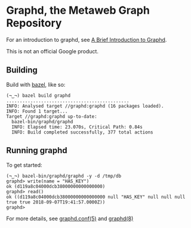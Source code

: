 # Graphd, the Metaweb Graph Repository

For an introduction to graphd, see
[A Brief Introduction to Graphd](https://goo.gl/mv6bcS).

This is not an official Google product.

## Building

Build with [bazel](https://bazel.build/), like so:

    (¬‿¬) bazel build graphd
    ..............................................
    INFO: Analysed target //graphd:graphd (16 packages loaded).
    INFO: Found 1 target...
    Target //graphd:graphd up-to-date:
      bazel-bin/graphd/graphd
      INFO: Elapsed time: 23.070s, Critical Path: 0.84s
      INFO: Build completed successfully, 377 total actions

## Running graphd

To get started:

    (¬‿¬) bazel-bin/graphd/graphd -y -d /tmp/db
    graphd> write(name = "HAS_KEY")
    ok (d119a8c04000dcb38000000000000000)
    graphd> read()
    ok ((d119a8c04000dcb38000000000000000 null "HAS_KEY" null null null true true 2018-09-07T19:41:57.0000Z))
    graphd>

For more details, see [graphd.conf(5)](doc/graphd.conf.5.md) and
[graphd(8)](doc/graphd.8.md)
